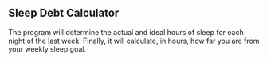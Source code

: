 ## Sleep Debt Calculator

The program will determine the actual and ideal hours of sleep for each night of the last week.
Finally, it will calculate, in hours, how far you are from your weekly sleep goal.

